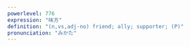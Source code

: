 ```yaml
---
powerlevel: 776
expression: "味方"
definition: "(n,vs,adj-no) friend; ally; supporter; (P)"
pronunciation: "みかた"
---
```

